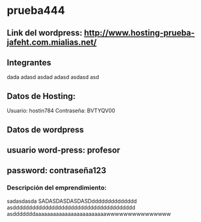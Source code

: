 # prueba444

## Link del wordpress: http://www.hosting-prueba-jafeht.com.mialias.net/


## Integrantes
dada
adasd
asdad
adasd
asdasd
asd

## Datos de Hosting:
Usuario: hostin784
Contraseña: BVTYQV00

## Datos de wordpress
## usuario word-press: profesor

## password: contraseña123

### Descripción del emprendimiento: 
sadasdasda
SADASDASDASDASDdddddddddddddd
asdddddddddddddddddddddddddddddddddddddd
asdddddddaaaaaaaaaaaaaaaaaaaaaaaawwwwwwwwwwwwwww
